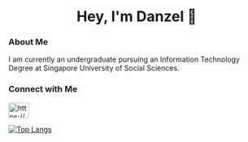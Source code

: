 <h1 align="center">Hey, I'm Danzel 👋</h1>

### About Me
I am currently an undergraduate pursuing an Information Technology Degree at Singapore University of Social Sciences.

### Connect with Me
<p>
  <a href="https://linkedin.com/in/https://www.linkedin.com/in/danzel-ong/" target="blank">
    <img align="center" src="https://raw.githubusercontent.com/rahuldkjain/github-profile-readme-generator/master/src/images/icons/Social/linked-in-alt.svg" alt="https://www.linkedin.com/in/danzel-ong/" height="30" width="40" />
  </a>
</p>

[![Top Langs](https://github-readme-stats.vercel.app/api/top-langs/?username=DanzelOng&theme=tokyonight&layout=compact)](https://github.com/DanzelOng/github-readme-stats)
